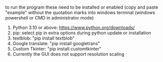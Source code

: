 to run the program these need to be installed or enabled (copy and paste "example" without the quotation marks into windows terminal (windows powershell or CMD in administrator mode)
1. Python 3.10 or above: https://www.python.org/downloads/
2. pip: select pip in extra options during python update or installation
3. textblob: "pip install textblob"
4. Google translate:  "pip install googletrans"
5. Custom Tkinter: "pip install customtkinter"
6. Currently the GUI does not support resolution scaling

